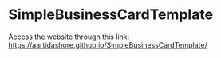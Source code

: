 # SimpleBusinessCardTemplate

Access the website through this link: https://aartidashore.github.io/SimpleBusinessCardTemplate/
